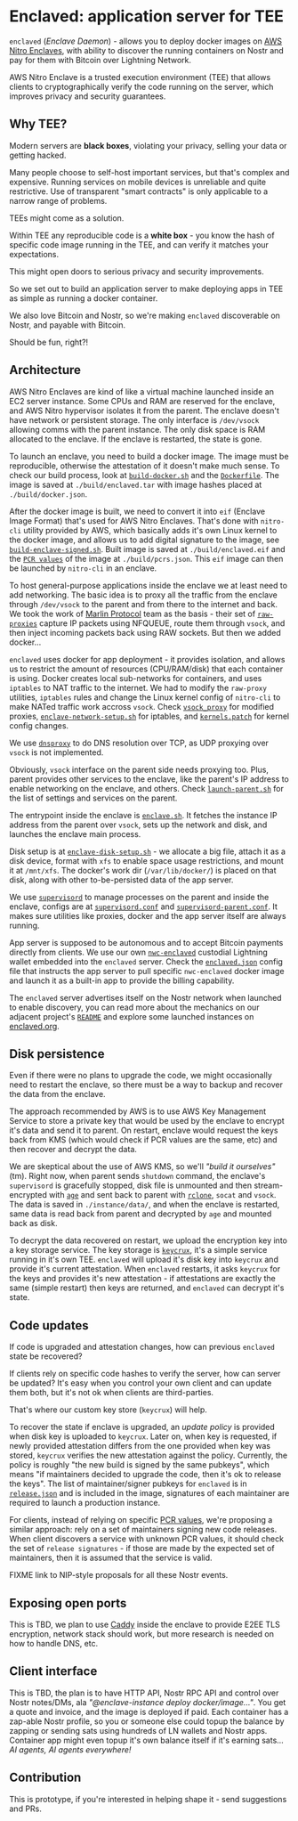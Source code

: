 # Enclaved: application server for TEE

`enclaved` (*Enclave Daemon*) - allows you to deploy docker images on [AWS Nitro Enclaves](https://aws.amazon.com/ec2/nitro/nitro-enclaves/), with ability to discover the running containers on Nostr and pay for them with Bitcoin over Lightning Network.

AWS Nitro Enclave is a trusted execution environment (TEE) that allows clients to cryptographically verify the code running on the server, which improves privacy and security guarantees.

## Why TEE?

Modern servers are **black boxes**, violating your privacy, selling your data or getting hacked. 

Many people choose to self-host important services, but that's complex and expensive. Running services on mobile devices is unreliable and quite restrictive. Use of transparent "smart contracts" is only applicable to a narrow range of problems.

TEEs might come as a solution. 

Within TEE any reproducible code is a **white box** - you know the hash of specific code image running in the TEE, and can verify it matches your expectations.

This might open doors to serious privacy and security improvements.

So we set out to build an application server to make deploying apps in TEE as simple as running a docker container.

We also love Bitcoin and Nostr, so we're making `enclaved` discoverable on Nostr, and payable with Bitcoin.

Should be fun, right?!

## Architecture

AWS Nitro Enclaves are kind of like a virtual machine launched inside an EC2 server instance. Some CPUs and RAM are reserved for the enclave, and AWS Nitro hypervisor isolates it from the parent. The enclave doesn't have network or persistent storage. The only interface is `/dev/vsock` allowing comms with the parent instance. The only disk space is RAM allocated to the enclave. If the enclave is restarted, the state is gone.

To launch an enclave, you need to build a docker image. The image must be reproducible, otherwise the attestation of it doesn't make much sense. To check our build process, look at [`build-docker.sh`](https://github.com/nostrband/enclaved/blob/main/build-docker.sh) and the [`Dockerfile`](https://github.com/nostrband/enclaved/blob/main/Dockerfile). The image is saved at `./build/enclaved.tar` with image hashes placed at `./build/docker.json`.

After the docker image is built, we need to convert it into `eif` (Enclave Image Format) that's used for AWS Nitro Enclaves. That's done with `nitro-cli` utility provided by AWS, which basically adds it's own Linux kernel to the docker image, and allows us to add digital signature to the image, see [`build-enclave-signed.sh`](https://github.com/nostrband/enclaved/blob/main/build-enclave-signed.sh). Built image is saved at `./build/enclaved.eif` and the [`PCR values`](https://docs.aws.amazon.com/enclaves/latest/user/set-up-attestation.html) of the image at `./build/pcrs.json`. This `eif` image can then be launched by `nitro-cli` in an enclave.

To host general-purpose applications inside the enclave we at least need to add networking. The basic idea is to proxy all the traffic from the enclave through `/dev/vsock` to the parent and from there to the internet and back. We took the work of [Marlin Protocol](https://github.com/marlinprotocol) team as the basis - their set of [`raw-proxies`](https://github.com/marlinprotocol/oyster-monorepo/tree/master/networking/raw-proxy) capture IP packets using NFQUEUE, route them through `vsock`, and then inject incoming packets back using RAW sockets. But then we added docker...

`enclaved` uses docker for app deployment - it provides isolation, and allows us to restrict the amount of resources (CPU/RAM/disk) that each container is using. Docker creates local sub-networks for containers, and uses `iptables` to NAT traffic to the internet. We had to modify the `raw-proxy` utilities, `iptables` rules and change the Linux kernel config of `nitro-cli` to make NATed traffic work accross `vsock`. Check [`vsock_proxy`](https://github.com/nostrband/enclaved/tree/main/vsock_proxy) for modified proxies, [`enclave-network-setup.sh`](https://github.com/nostrband/enclaved/blob/main/enclave-network-setup.sh) for iptables, and [`kernels.patch`](https://github.com/nostrband/enclaved/blob/main/kernels.patch) for kernel config changes.

We use [`dnsproxy`](https://github.com/AdguardTeam/dnsproxy) to do DNS resolution over TCP, as UDP proxying over `vsock` is not implemented.

Obviously, `vsock` interface on the parent side needs proxying too. Plus, parent provides other services to the enclave, like the parent's IP address to enable networking on the enclave, and others. Check [`launch-parent.sh`](https://github.com/nostrband/enclaved/blob/main/launch-parent.sh) for the list of settings and services on the parent. 

The entrypoint inside the enclave is [`enclave.sh`](https://github.com/nostrband/enclaved/blob/main/enclave.sh). It fetches the instance IP address from the parent over `vsock`, sets up the network and disk, and launches the enclave main process.

Disk setup is at [`enclave-disk-setup.sh`](https://github.com/nostrband/enclaved/blob/main/enclave-disk-setup.sh) - we allocate a big file, attach it as a disk device, format with `xfs` to enable space usage restrictions, and mount it at `/mnt/xfs`. The docker's work dir (`/var/lib/docker/`) is placed on that disk, along with other to-be-persisted data of the app server.

We use [`supervisord`](https://github.com/ochinchina/supervisord) to manage processes on the parent and inside the enclave, configs are at [`supervisord.conf`](https://github.com/nostrband/enclaved/blob/main/supervisord.conf) and [`supervisord-parent.conf`](https://github.com/nostrband/enclaved/blob/main/supervisord-parent.conf). It makes sure utilities like proxies, docker and the app server itself are always running.

App server is supposed to be autonomous and to accept Bitcoin payments directly from clients. We use our own [`nwc-enclaved`](https://github.com/nostrband/nwc-enclaved`) custodial Lightning wallet embedded into the `enclaved` server. Check the [`enclaved.json`](https://github.com/nostrband/enclaved/blob/main/enclaved.json) config file that instructs the app server to pull specific `nwc-enclaved` docker image and launch it as a built-in app to provide the billing capability.

The `enclaved` server advertises itself on the Nostr network when launched to enable discovery, you can read more about the mechanics on our adjacent project's [`README`](https://github.com/nostrband/noauth-enclaved/blob/main/README.md#launching-the-instance) and explore some launched instances on [enclaved.org](https://enclaved.org).

## Disk persistence

Even if there were no plans to upgrade the code, we might occasionally need to restart the enclave, so there must be a way to backup and recover the data from the enclave. 

The approach recommended by AWS is to use AWS Key Management Service to store a private key that would be used by the enclave to encrypt it's data and send it to parent. On restart, enclave would request the keys back from KMS (which would check if PCR values are the same, etc) and then recover and decrypt the data.

We are skeptical about the use of AWS KMS, so we'll *"build it ourselves"* (tm). Right now, when parent sends `shutdown` command, the enclave's `supervisord` is gracefully stopped, disk file is unmounted and then stream-encrypted with [`age`](https://github.com/FiloSottile/age) and sent back to parent with [`rclone`](https://rclone.org), `socat` and `vsock`. The data is saved in `./instance/data/`, and when the enclave is restarted, same data is read back from parent and decrypted by `age` and mounted back as disk. 

To decrypt the data recovered on restart, we upload the encryption key into a key storage service. The key storage is [`keycrux`](https://github.com/nostrband/keycrux), it's a simple service running in it's own TEE. `enclaved` will upload it's disk key into `keycrux` and provide it's current attestation. When `enclaved` restarts, it asks `keycrux` for the keys and provides it's new attestation - if attestations are exactly the same (simple restart) then keys are returned, and `enclaved` can decrypt it's state. 

## Code updates

If code is upgraded and attestation changes, how can previous `enclaved` state be recovered?

If clients rely on specific code hashes to verify the server, how can server be updated? It's easy when you control your own client and can update them both, but it's not ok when clients are third-parties. 

That's where our custom key store (`keycrux`) will help. 

To recover the state if enclave is upgraded, an *update policy* is provided when disk key is uploaded to `keycrux`. Later on, when key is requested, if newly provided attestation differs from the one provided when key was stored, `keycrux` verifies the new attestation against the policy. Currently, the policy is roughly "the new build is signed by the same pubkeys", which means "if maintainers decided to upgrade the code, then it's ok to release the keys". The list of maintainer/signer pubkeys for `enclaved` is in [`release.json`](https://github.com/nostrband/enclaved/blob/main/release.json) and is included in the image, signatures of each maintainer are required to launch a production instance.

For clients, instead of relying on specific [PCR values](https://docs.aws.amazon.com/enclaves/latest/user/set-up-attestation.html#where), we're proposing a similar approach: rely on a set of maintainers signing new code releases. When client discovers a service with unknown PCR values, it should check the set of `release signatures` - if those are made by the expected set of maintainers, then it is assumed that the service is valid.

FIXME link to NIP-style proposals for all these Nostr events.

## Exposing open ports

This is TBD, we plan to use [Caddy](https://caddyserver.com/) inside the enclave to provide E2EE TLS encryption, network stack should work, but more research is needed on how to handle DNS, etc.

## Client interface

This is TBD, the plan is to have HTTP API, Nostr RPC API and control over Nostr notes/DMs, ala *"@enclave-instance deploy docker/image..."*. You get a quote and invoice, and the image is deployed if paid. Each container has a zap-able Nostr profile, so you or someone else could topup the balance by zapping or sending sats using hundreds of LN wallets and Nostr apps. Container app might even topup it's own balance itself if it's earning sats... *AI agents, AI agents everywhere!*

## Contribution

This is prototype, if you're interested in helping shape it - send suggestions and PRs.


